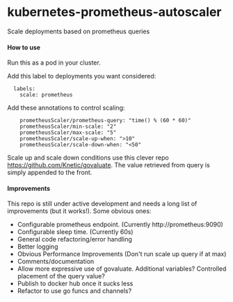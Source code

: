 # kubernetes-prometheus-autoscaler

Scale deployments based on prometheus queries

#### How to use

Run this as a pod in your cluster.

Add this label to deployments you want considered:

```
  labels:
    scale: prometheus
```

Add these annotations to control scaling:

```
    prometheusScaler/prometheus-query: "time() % (60 * 60)"
    prometheusScaler/min-scale: "2"
    prometheusScaler/max-scale: "5"
    prometheusScaler/scale-up-when: ">10"
    prometheusScaler/scale-down-when: "<50"
```

Scale up and scale down conditions use this clever repo https://github.com/Knetic/govaluate.  The value retrieved from query is simply appended to the front.

#### Improvements

This repo is still under active development and needs a long list of improvements (but it works!).  Some obvious ones:

- Configurable prometheus endpoint.  (Currently http://prometheus:9090)
- Configurable sleep time.  (Currently 60s) 
- General code refactoring/error handling
- Better logging
- Obvious Performance Improvements (Don't run scale up query if at max)
- Comments/documentation
- Allow more expressive use of govaluate.  Additional variables?  Controlled placement of the query value?
- Publish to docker hub once it sucks less
- Refactor to use go funcs and channels?
